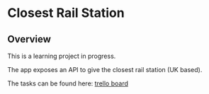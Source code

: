# Closest Rail Station

## Overview

This is a learning project in progress.

The app exposes an API to give the closest rail station (UK based).

The tasks can be found here: [trello board](https://trello.com/b/KLKXcGcC)
